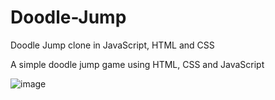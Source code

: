 # Doodle-Jump
Doodle Jump clone in JavaScript, HTML and CSS

A simple doodle jump game using HTML, CSS and JavaScript

![image](https://user-images.githubusercontent.com/74096892/136668724-592c6b69-a80b-434a-b714-9d4024575274.png)

